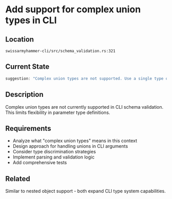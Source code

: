 # Add support for complex union types in CLI

## Location
`swissarmyhammer-cli/src/schema_validation.rs:321`

## Current State
```rust
suggestion: "Complex union types are not supported. Use a single type or make parameters optional.".to_string(),
```

## Description
Complex union types are not currently supported in CLI schema validation. This limits flexibility in parameter type definitions.

## Requirements
- Analyze what "complex union types" means in this context
- Design approach for handling unions in CLI arguments
- Consider type discrimination strategies
- Implement parsing and validation logic
- Add comprehensive tests

## Related
Similar to nested object support - both expand CLI type system capabilities.